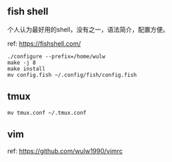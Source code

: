 
## fish shell

个人认为最好用的shell，没有之一，语法简介，配置方便。

ref: https://fishshell.com/

```
./configure --prefix=/home/wulw
make -j 8
make install
mv config.fish ~/.config/fish/config.fish
```

## tmux
```
mv tmux.conf ~/.tmux.conf
```

## vim

ref: https://github.com/wulw1990/vimrc
